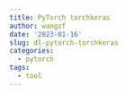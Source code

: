 ```yaml
---
title: PyTorch torchkeras
author: wangzf
date: '2023-01-16'
slug: dl-pytorch-torchkeras
categories:
  - pytorch
tags:
  - tool
---
```


